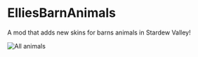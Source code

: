 # ElliesBarnAnimals
A mod that adds new skins for barns animals in Stardew Valley!

![All animals](https://github.com/animatedrice/ElliesBarnAnimals/assets/15009951/3f4b38f7-5857-4bf3-a190-eaf2e991eb55)


